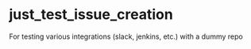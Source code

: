 # just_test_issue_creation
For testing various integrations (slack, jenkins, etc.) with a dummy repo
